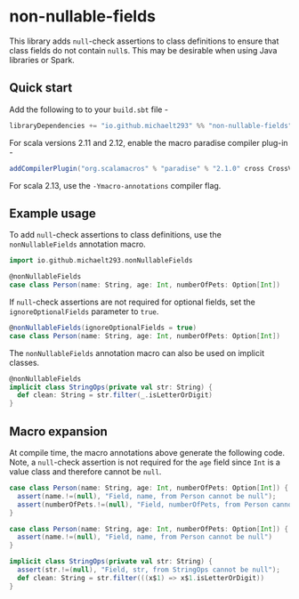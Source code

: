 # non-nullable-fields

This library adds `null`-check assertions to class definitions to ensure that class fields do not contain `null`s. This may be desirable when using Java libraries or Spark.

## Quick start

Add the following to to your `build.sbt` file -

```scala
libraryDependencies += "io.github.michaelt293" %% "non-nullable-fields" % "0.1"
```

For scala versions 2.11 and 2.12, enable the macro paradise compiler plug-in -

```scala
addCompilerPlugin("org.scalamacros" % "paradise" % "2.1.0" cross CrossVersion.full)
```

For scala 2.13, use the `-Ymacro-annotations` compiler flag.

## Example usage

To add `null`-check assertions to class definitions, use the `nonNullableFields` annotation macro.

```scala
import io.github.michaelt293.nonNullableFields

@nonNullableFields
case class Person(name: String, age: Int, numberOfPets: Option[Int])
```

If `null`-check assertions are not required for optional fields, set the `ignoreOptionalFields` parameter to `true`.

```scala
@nonNullableFields(ignoreOptionalFields = true)
case class Person(name: String, age: Int, numberOfPets: Option[Int])
```

The `nonNullableFields` annotation macro can also be used on implicit classes.

```scala
@nonNullableFields
implicit class StringOps(private val str: String) {
  def clean: String = str.filter(_.isLetterOrDigit)
}
```

## Macro expansion

At compile time, the macro annotations above generate the following code. Note, a `null`-check assertion is not required for the `age` field since `Int` is a value class and therefore cannot be `null`.

```scala
case class Person(name: String, age: Int, numberOfPets: Option[Int]) {
  assert(name.!=(null), "Field, name, from Person cannot be null");
  assert(numberOfPets.!=(null), "Field, numberOfPets, from Person cannot be null")
}

case class Person(name: String, age: Int, numberOfPets: Option[Int]) {
  assert(name.!=(null), "Field, name, from Person cannot be null")
}

implicit class StringOps(private val str: String) {
  assert(str.!=(null), "Field, str, from StringOps cannot be null");
  def clean: String = str.filter(((x$1) => x$1.isLetterOrDigit))
}
```
